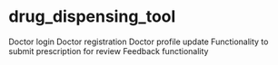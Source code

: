 # drug_dispensing_tool
Doctor login
Doctor registration
Doctor profile update
Functionality to submit prescription for review
Feedback functionality
